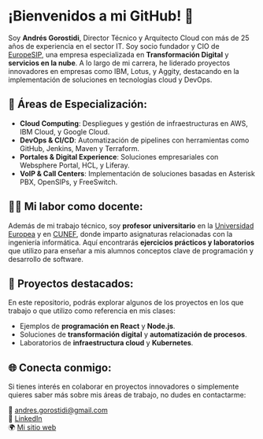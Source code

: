 
# ¡Bienvenidos a mi GitHub! 👋

Soy **Andrés Gorostidi**, Director Técnico y Arquitecto Cloud con más de 25 años de experiencia en el sector IT. Soy socio fundador y CIO de [EuropeSIP](https://www.europesip.com), una empresa especializada en **Transformación Digital** y **servicios en la nube**. A lo largo de mi carrera, he liderado proyectos innovadores en empresas como IBM, Lotus, y Aggity, destacando en la implementación de soluciones en tecnologías cloud y DevOps.

## 🚀 Áreas de Especialización:
- **Cloud Computing**: Despliegues y gestión de infraestructuras en AWS, IBM Cloud, y Google Cloud.
- **DevOps & CI/CD**: Automatización de pipelines con herramientas como GitHub, Jenkins, Maven y Terraform.
- **Portales & Digital Experience**: Soluciones empresariales con Websphere Portal, HCL, y Liferay.
- **VoIP & Call Centers**: Implementación de soluciones basadas en Asterisk PBX, OpenSIPs, y FreeSwitch.

## 👨‍🏫 Mi labor como docente:
Además de mi trabajo técnico, soy **profesor universitario** en la [Universidad Europea](https://www.universidadeuropea.es) y en [CUNEF](https://www.cunef.edu/), donde imparto asignaturas relacionadas con la ingeniería informática. Aquí encontrarás **ejercicios prácticos y laboratorios** que utilizo para enseñar a mis alumnos conceptos clave de programación y desarrollo de software.

## 📂 Proyectos destacados:
En este repositorio, podrás explorar algunos de los proyectos en los que trabajo o que utilizo como referencia en mis clases:
- Ejemplos de **programación en React** y **Node.js**.
- Soluciones de **transformación digital** y **automatización de procesos**.
- Laboratorios de **infraestructura cloud** y **Kubernetes**.

## 🌐 Conecta conmigo:
Si tienes interés en colaborar en proyectos innovadores o simplemente quieres saber más sobre mis áreas de trabajo, no dudes en contactarme:

📧 [andres.gorostidi@gmail.com](mailto:andres.gorostidi@gmail.com)  
🔗 [LinkedIn](https://www.linkedin.com/in/andresgorostidi)  
🌍 [Mi sitio web](https://www.gorostidi.net)
